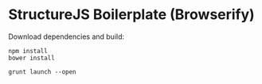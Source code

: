 # StructureJS Boilerplate (Browserify)

Download dependencies and build:

    npm install
    bower install

    grunt launch --open

